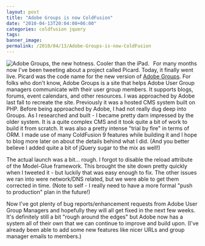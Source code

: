 ```yaml
---
layout: post
title: "Adobe Groups is now ColdFusion"
date: "2010-04-13T20:04:00+06:00"
categories: coldfusion jquery 
tags: 
banner_image: 
permalink: /2010/04/13/Adobe-Groups-is-now-ColdFusion
---
```


<img src="https://static.raymondcamden.com/images/cfjedi/adobegroups.png" title="Adobe Groups, the new hotness. Cooler than the iPad." align="left" style="margin-right:10px" /> For many months now I've been tweeting about a project called Picard. Today, it finally went live. Picard was the code name for the new version of <a href="http://groups.adobe.com">Adobe Groups</a>. For folks who don't know, Adobe Groups is a site that helps Adobe User Group managers communicate with their user group members. It supports blogs, forums, event calendars, and other resources. I was approached by Adobe last fall to recreate the site. Previously it was a hosted CMS system built on PHP. Before being approached by Adobe, I had not really dug deep into Groups. As I researched and built - I became pretty darn impressed by the older system. It is a quite complex CMS and it took quite a bit of work to build it from scratch. It was also a pretty intense "trial by fire" in terms of ORM. I made use of many ColdFusion 9 features while building it and I hope to blog more later on about the details behind what I did. (And you better believe I added quite a bit of jQuery sugar to the mix as well!)

The actual launch was a bit... rough. I forgot to disable the reload attribute of the Model-Glue framework. This brought the site down pretty quickly when I tweeted it - but luckily that was easy enough to fix. The other issues we ran into were network/DNS related, but we were able to get them corrected in time. (Note to self - I really need to have a more formal "push to production" plan in the future!)

Now I've got plenty of bug reports/enhancement requests from Adobe User Group Managers and hopefully they will all get fixed in the next few weeks. It's definitely still a bit "rough around the edges" but Adobe now has a system all of their own that we can continue to improve and build upon. (I've already been able to add some new features like nicer URLs and group manager emails to members.)
<br clear="left">
